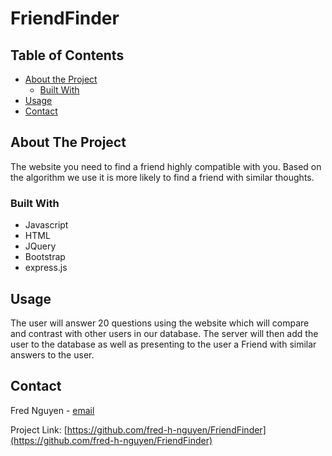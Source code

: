 # FriendFinder
<!-- TABLE OF CONTENTS -->
## Table of Contents

* [About the Project](#about-the-project)
  * [Built With](#built-with)
* [Usage](#usage)
* [Contact](#contact)



<!-- ABOUT THE PROJECT -->
## About The Project

The website you need to find a friend highly compatible with you. Based on the algorithm we use it is more likely to find a friend with similar thoughts.

### Built With

* Javascript
* HTML
* JQuery
* Bootstrap
* express.js




<!-- USAGE EXAMPLES -->
## Usage

The user will answer 20 questions using the website which will compare and contrast with other users in our database. The server will then add the user to the database as well as presenting to the user a Friend with similar answers to the user.



<!-- CONTACT -->
## Contact

Fred Nguyen - [email](fred-h-nguyen@gmail.com)

Project Link: [https://github.com/fred-h-nguyen/FriendFinder](https://github.com/fred-h-nguyen/FriendFinder)

